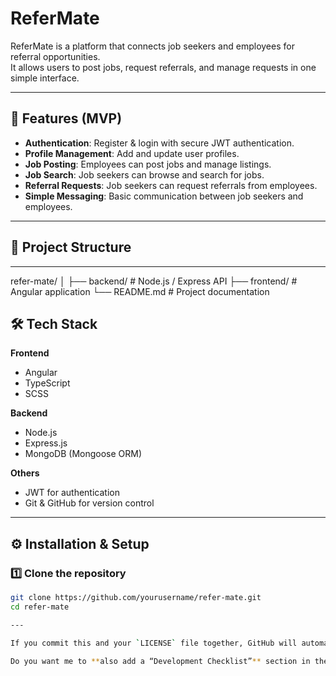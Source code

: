 # ReferMate

ReferMate is a platform that connects job seekers and employees for referral opportunities.  
It allows users to post jobs, request referrals, and manage requests in one simple interface.

---

## 🚀 Features (MVP)
- **Authentication**: Register & login with secure JWT authentication.
- **Profile Management**: Add and update user profiles.
- **Job Posting**: Employees can post jobs and manage listings.
- **Job Search**: Job seekers can browse and search for jobs.
- **Referral Requests**: Job seekers can request referrals from employees.
- **Simple Messaging**: Basic communication between job seekers and employees.

---

## 📂 Project Structure

---
refer-mate/
│
├── backend/ # Node.js / Express API
├── frontend/ # Angular application
└── README.md # Project documentation

## 🛠 Tech Stack
**Frontend**
- Angular
- TypeScript
- SCSS

**Backend**
- Node.js
- Express.js
- MongoDB (Mongoose ORM)

**Others**
- JWT for authentication
- Git & GitHub for version control

---

## ⚙️ Installation & Setup

### 1️⃣ Clone the repository
```bash
git clone https://github.com/yourusername/refer-mate.git
cd refer-mate

---

If you commit this and your `LICENSE` file together, GitHub will automatically detect your license type and display it at the top of your repository.  

Do you want me to **also add a “Development Checklist”** section in the README so it’s easier for you to follow the step-by-step plan until hosting? That way everything is in one place.

